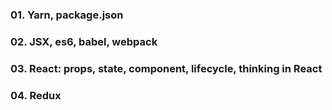 ### 01. Yarn, package.json

### 02. JSX, es6, babel, webpack

### 03. React: props, state, component, lifecycle, thinking in React

### 04. Redux
